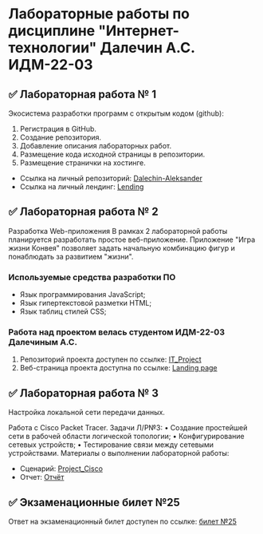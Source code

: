 # Лабораторные работы по дисциплине "Интернет-технологии" Далечин А.С. ИДМ-22-03

## ✅ Лабораторная работа № 1

Экосистема разработки программ с открытым кодом (github): 
1. Регистрация в GitHub.
2. Создание репозитория.
3. Добавление описания лабораторных работ.
4. Размещение кода исходной страницы в репозитории.
5. Размещение странички на хостинге.

* Ссылка на личный репозиторий: [Dalechin-Aleksander](https://github.com/Alexultrax/Dalechin-Aleksander)
* Ссылка на личный лендинг: [Lending](https://alexultrax.github.io/Dalechin-Aleksander/)

## ✅ Лабораторная работа № 2
Разработка Web-приложения
В рамках 2 лабораторной работы планируется разработать простое веб-приложение.
Приложение "Игра жизни Конвея" позволяет задать начальную комбинацию фигур и понаблюдать за развитием "жизни".

### Используемые средства разработки ПО

   + Язык программирования JavaScript;
   + Язык гипертекстовой разметки HTML;
   + Язык таблиц стилей CSS;

### Работа над проектом велась студентом ИДМ-22-03 Далечиным А.С.
1. Репозиторий проекта доступен по ссылке: [IT_Project](https://github.com/Alexultrax/Dalechin-lab2)
2. Веб-страница проекта доступна по ссылке: [Landing page](https://alexultrax.github.io/Dalechin-lab2/)

## ✅ Лабораторная работа № 3
Настройка локальной сети передачи данных.

Работа с Сisco Packet Tracer.
Задачи Л/Р№3: 
• Создание простейшей сети в рабочей области логической топологии;
• Конфигурирование сетевых устройств;
• Тестирование связи между сетевыми устройствами.
Материалы о выполнении лабораторной работы:
* Сценарий: [Project_Cisco](https://github.com/Alexultrax/Dalechin-lab2/blob/main/Далечин_ЛР№3.pkt)
* Отчет: [Отчёт](https://github.com/Alexultrax/Dalechin-lab2/blob/main/Далечин_ЛР№3.pdf)

## ✅ Экзаменационные билет №25

Ответ на экзаменационный билет доступен по ссылке:
[билет №25](https://github.com/stankin/inet-2022/wiki/exam25)
